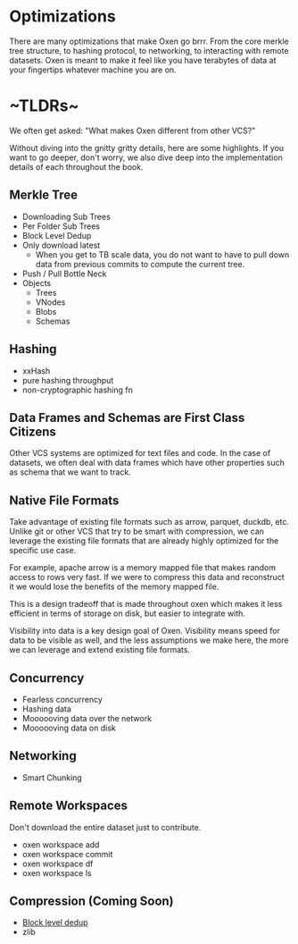 # Optimizations

There are many optimizations that make Oxen go brrr. From the core merkle tree structure, to hashing protocol, to networking, to interacting with remote datasets. Oxen is meant to make it feel like you have terabytes of data at your fingertips whatever machine you are on.

# ~TLDRs~

We often get asked: "What makes Oxen different from other VCS?"

Without diving into the gnitty gritty details, here are some highlights. If you want to go deeper, don't worry, we also dive deep into the implementation details of each throughout the book.

## Merkle Tree

* Downloading Sub Trees
* Per Folder Sub Trees
* Block Level Dedup
* Only download latest
    * When you get to TB scale data, you do not want to have to pull down data from previous commits to compute the current tree.
* Push / Pull Bottle Neck
* Objects
    * Trees
    * VNodes
    * Blobs
    * Schemas

## Hashing

* xxHash
* pure hashing throughput
* non-cryptographic hashing fn

## Data Frames and Schemas are First Class Citizens

Other VCS systems are optimized for text files and code. In the case of datasets, we often deal with data frames which have other properties such as schema that we want to track.

## Native File Formats

Take advantage of existing file formats such as arrow, parquet, duckdb, etc. Unlike git or other VCS that try to be smart with compression, we can leverage the existing file formats that are already highly optimized for the specific use case.

For example, apache arrow is a memory mapped file that makes random access to rows very fast. If we were to compress this data and reconstruct it we would lose the benefits of the memory mapped file.

This is a design tradeoff that is made throughout oxen which makes it less efficient in terms of storage on disk, but easier to integrate with.

Visibility into data is a key design goal of Oxen. Visibility means speed for data to be visible as well, and the less assumptions we make here, the more we can leverage and extend existing file formats.

## Concurrency

* Fearless concurrency
* Hashing data
* Moooooving data over the network
* Moooooving data on disk

## Networking

* Smart Chunking

## Remote Workspaces

Don't download the entire dataset just to contribute.

* oxen workspace add
* oxen workspace commit
* oxen workspace df
* oxen workspace ls

## Compression (Coming Soon)

* [Block level dedup](domains/file_chunk_deduplication.md)
* zlib